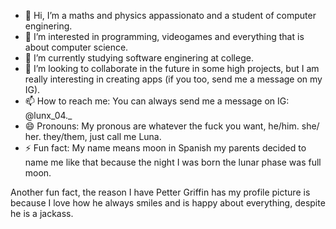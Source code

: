 - 👋 Hi, I’m a maths and physics appassionato and a student of computer enginering.
- 👀 I’m interested in programming, videogames and everything that is about computer science.
- 🌱 I’m currently studying software enginering at college.
- 💞️ I’m looking to collaborate in the future in some high projects, but I am really interesting in creating apps (if you too, send me a message on my IG).
- 📫 How to reach me: You can always send me a message on IG: @lunx_04._
- 😄 Pronouns: My pronous are whatever the fuck you want, he/him. she/ her. they/them, just call me Luna.
- ⚡ Fun fact: My name means moon in Spanish my parents decided to name me like that because the night I was born the lunar phase was full moon.

Another fun fact, the reason I have Petter Griffin has my profile picture is because I love how he always smiles and is happy about everything, despite he is a jackass.
